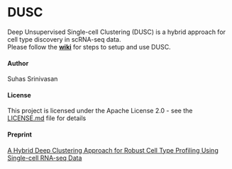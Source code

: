 # DUSC
Deep Unsupervised Single-cell Clustering (DUSC) is a hybrid approach for cell type discovery in scRNA-seq data.   
Please follow the [**wiki**](https://github.com/KorkinLab/DUSC/wiki) for steps to setup and use DUSC.

#### Author
Suhas Srinivasan

#### License
This project is licensed under the Apache License 2.0 - see the [LICENSE.md](LICENSE.md) file for details

#### Preprint
[A Hybrid Deep Clustering Approach for Robust Cell Type Profiling Using Single-cell RNA-seq Data](https://www.biorxiv.org/content/early/2019/01/04/511626)

